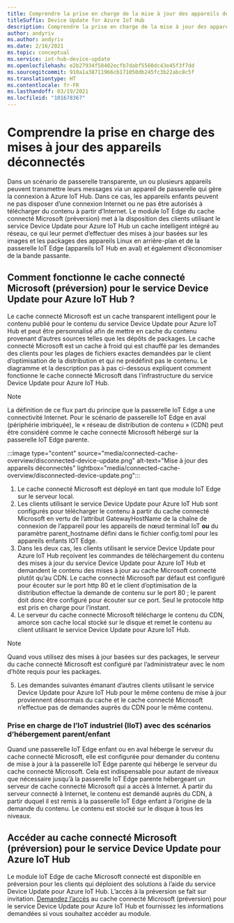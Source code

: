 ```yaml
---
title: Comprendre la prise en charge de la mise à jour des appareils déconnectés à l’aide du cache connecté Microsoft | Microsoft Docs
titleSuffix: Device Update for Azure IoT Hub
description: Comprendre la prise en charge de la mise à jour des appareils déconnectés à l’aide du cache connecté Microsoft
author: andyriv
ms.author: andyriv
ms.date: 2/16/2021
ms.topic: conceptual
ms.service: iot-hub-device-update
ms.openlocfilehash: e2b27934f58402ecfb7dabf5560dc43e45f3f7dd
ms.sourcegitcommit: 910a1a38711966cb171050db245fc3b22abc8c5f
ms.translationtype: HT
ms.contentlocale: fr-FR
ms.lasthandoff: 03/19/2021
ms.locfileid: "101678367"
---
```

# <a name="understand-support-for-disconnected-device-updates"></a>Comprendre la prise en charge des mises à jour des appareils déconnectés

Dans un scénario de passerelle transparente, un ou plusieurs appareils peuvent transmettre leurs messages via un appareil de passerelle qui gère la connexion à Azure IoT Hub. Dans ce cas, les appareils enfants peuvent ne pas disposer d’une connexion Internet ou ne pas être autorisés à télécharger du contenu à partir d’Internet. Le module IoT Edge du cache connecté Microsoft (préversion) met à la disposition des clients utilisant le service Device Update pour Azure IoT Hub un cache intelligent intégré au réseau, ce qui leur permet d’effectuer des mises à jour basées sur les images et les packages des appareils Linux en arrière-plan et de la passerelle IoT Edge (appareils IoT Hub en aval) et également d’économiser de la bande passante.

## <a name="how-does-microsoft-connected-cache-preview-for-device-update-for-azure-iot-hub-work"></a>Comment fonctionne le cache connecté Microsoft (préversion) pour le service Device Update pour Azure IoT Hub ?

Le cache connecté Microsoft est un cache transparent intelligent pour le contenu publié pour le contenu du service Device Update pour Azure IoT Hub et peut être personnalisé afin de mettre en cache du contenu provenant d’autres sources telles que les dépôts de packages. Le cache connecté Microsoft est un cache à froid qui est chauffé par les demandes des clients pour les plages de fichiers exactes demandées par le client d’optimisation de la distribution et qui ne prédéfinit pas le contenu. Le diagramme et la description pas à pas ci-dessous expliquent comment fonctionne le cache connecté Microsoft dans l’infrastructure du service Device Update pour Azure IoT Hub.

>[!Note]
>La définition de ce flux part du principe que la passerelle IoT Edge a une connectivité Internet. Pour le scénario de passerelle IoT Edge en aval (périphérie imbriquée), le « réseau de distribution de contenu » (CDN) peut être considéré comme le cache connecté Microsoft hébergé sur la passerelle IoT Edge parente.

  :::image type="content" source="media/connected-cache-overview/disconnected-device-update.png" alt-text="Mise à jour des appareils déconnectés" lightbox="media/connected-cache-overview/disconnected-device-update.png":::

1. Le cache connecté Microsoft est déployé en tant que module IoT Edge sur le serveur local.
2. Les clients utilisant le service Device Update pour Azure IoT Hub sont configurés pour télécharger le contenu à partir du cache connecté Microsoft en vertu de l’attribut GatewayHostName de la chaîne de connexion de l’appareil pour les appareils de nœud terminal IoT **ou** du paramètre parent_hostname défini dans le fichier config.toml pour les appareils enfants IOT Edge.
3. Dans les deux cas, les clients utilisant le service Device Update pour Azure IoT Hub reçoivent les commandes de téléchargement du contenu des mises à jour du service Device Update pour Azure IoT Hub et demandent le contenu des mises à jour au cache Microsoft connecté plutôt qu’au CDN. Le cache connecté Microsoft par défaut est configuré pour écouter sur le port http 80 et le client d’optimisation de la distribution effectue la demande de contenu sur le port 80 ; le parent doit donc être configuré pour écouter sur ce port.  Seul le protocole http est pris en charge pour l’instant.
4. Le serveur du cache connecté Microsoft télécharge le contenu du CDN, amorce son cache local stocké sur le disque et remet le contenu au client utilisant le service Device Update pour Azure IoT Hub.
   
>[!Note]
>Quand vous utilisez des mises à jour basées sur des packages, le serveur du cache connecté Microsoft est configuré par l’administrateur avec le nom d’hôte requis pour les packages.

5. Les demandes suivantes émanant d’autres clients utilisant le service Device Update pour Azure IoT Hub pour le même contenu de mise à jour proviennent désormais du cache et le cache connecté Microsoft n’effectue pas de demandes auprès du CDN pour le même contenu.

### <a name="supporting-industrial-iot-iiot-with-parentchild-hosting-scenarios"></a>Prise en charge de l’IoT industriel (IIoT) avec des scénarios d’hébergement parent/enfant

Quand une passerelle IoT Edge enfant ou en aval héberge le serveur du cache connecté Microsoft, elle est configurée pour demander du contenu de mise à jour à la passerelle IoT Edge parente qui héberge le serveur du cache connecté Microsoft. Cela est indispensable pour autant de niveaux que nécessaire jusqu’à la passerelle IoT Edge parente hébergeant un serveur de cache connecté Microsoft qui a accès à Internet. À partir du serveur connecté à Internet, le contenu est demandé auprès du CDN, à partir duquel il est remis à la passerelle IoT Edge enfant à l’origine de la demande du contenu. Le contenu est stocké sur le disque à tous les niveaux.

## <a name="access-to-the-microsoft-connected-cache-preview-for-device-update-for-azure-iot-hub"></a>Accéder au cache connecté Microsoft (préversion) pour le service Device Update pour Azure IoT Hub

Le module IoT Edge de cache Microsoft connecté est disponible en préversion pour les clients qui déploient des solutions à l’aide du service Device Update pour Azure IoT Hub. L’accès à la préversion se fait sur invitation. [Demandez l’accès](https://aka.ms/MCCForDeviceUpdateForIoT) au cache connecté Microsoft (préversion) pour le service Device Update pour Azure IoT Hub et fournissez les informations demandées si vous souhaitez accéder au module.
